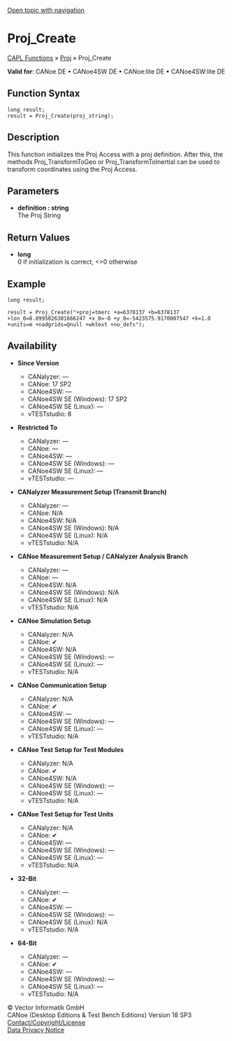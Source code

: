 [Open topic with navigation](../../../../../CANoeDEFamily.htm#Topics/CAPLFunctions/Proj/Functions/CAPLfunctionProjCreate.md)

# Proj_Create

[CAPL Functions](../../CAPLfunctions.md) » [Proj](../CAPLfunctionsProjOverview.md) » Proj_Create

**Valid for**: CANoe DE • CANoe4SW DE • CANoe:lite DE • CANoe4SW:lite DE

## Function Syntax

```plaintext
long result;
result = Proj_Create(proj_string);
```

## Description

This function initializes the Proj Access with a proj definition. After this, the methods Proj_TransformToGeo or Proj_TransformToInertial can be used to transform coordinates using the Proj Access.

## Parameters

- **definition : string**  
  The Proj String

## Return Values

- **long**  
  0 if initialization is correct, <>0 otherwise

## Example

```plaintext
long result;

result = Proj_Create("+proj=tmerc +a=6378137 +b=6378137 +lon_0=8.8995026301666247 +x_0=-0 +y_0=-5423575.9170007547 +k=1.0 +units=m +nadgrids=@null +wktext +no_defs");
```

## Availability

- **Since Version**
  - CANalyzer: —
  - CANoe: 17 SP2
  - CANoe4SW: —
  - CANoe4SW SE (Windows): 17 SP2
  - CANoe4SW SE (Linux): —
  - vTESTstudio: 8

- **Restricted To**
  - CANalyzer: —
  - CANoe: —
  - CANoe4SW: —
  - CANoe4SW SE (Windows): —
  - CANoe4SW SE (Linux): —
  - vTESTstudio: —

- **CANalyzer Measurement Setup (Transmit Branch)**
  - CANalyzer: —
  - CANoe: N/A
  - CANoe4SW: N/A
  - CANoe4SW SE (Windows): N/A
  - CANoe4SW SE (Linux): N/A
  - vTESTstudio: N/A

- **CANoe Measurement Setup / CANalyzer Analysis Branch**
  - CANalyzer: —
  - CANoe: —
  - CANoe4SW: N/A
  - CANoe4SW SE (Windows): N/A
  - CANoe4SW SE (Linux): N/A
  - vTESTstudio: N/A

- **CANoe Simulation Setup**
  - CANalyzer: N/A
  - CANoe: ✔
  - CANoe4SW: N/A
  - CANoe4SW SE (Windows): —
  - CANoe4SW SE (Linux): —
  - vTESTstudio: N/A

- **CANoe Communication Setup**
  - CANalyzer: N/A
  - CANoe: ✔
  - CANoe4SW: —
  - CANoe4SW SE (Windows): —
  - CANoe4SW SE (Linux): —
  - vTESTstudio: N/A

- **CANoe Test Setup for Test Modules**
  - CANalyzer: N/A
  - CANoe: ✔
  - CANoe4SW: N/A
  - CANoe4SW SE (Windows): —
  - CANoe4SW SE (Linux): —
  - vTESTstudio: N/A

- **CANoe Test Setup for Test Units**
  - CANalyzer: N/A
  - CANoe: ✔
  - CANoe4SW: —
  - CANoe4SW SE (Windows): —
  - CANoe4SW SE (Linux): —
  - vTESTstudio: N/A

- **32-Bit**
  - CANalyzer: —
  - CANoe: ✔
  - CANoe4SW: —
  - CANoe4SW SE (Windows): —
  - CANoe4SW SE (Linux): N/A
  - vTESTstudio: N/A

- **64-Bit**
  - CANalyzer: —
  - CANoe: ✔
  - CANoe4SW: —
  - CANoe4SW SE (Windows): —
  - CANoe4SW SE (Linux): —
  - vTESTstudio: N/A

© Vector Informatik GmbH  
CANoe (Desktop Editions & Test Bench Editions) Version 18 SP3  
[Contact/Copyright/License](../../../Shared/ContactCopyrightLicense.md)  
[Data Privacy Notice](https://www.vector.com/int/en/company/get-info/privacy-policy/)